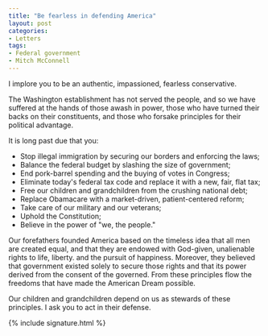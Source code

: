 ```yaml
---
title: "Be fearless in defending America"
layout: post
categories:
- Letters
tags:
- Federal government
- Mitch McConnell
---
```


I implore you to be an authentic, impassioned, fearless conservative.

The Washington establishment has not served the people, and so we have suffered at the hands of those awash in power, those who have turned their backs on their constituents, and those who forsake principles for their political advantage.

It is long past due that you:

- Stop illegal immigration by securing our borders and enforcing the laws;
- Balance the federal budget by slashing the size of government;
- End pork-barrel spending and the buying of votes in Congress;
- Eliminate today's federal tax code and replace it with a new, fair, flat tax;
- Free our children and grandchildren from the crushing national debt;
- Replace Obamacare with a market-driven, patient-centered reform;
- Take care of our military and our veterans;
- Uphold the Constitution;
- Believe in the power of "we, the people."

Our forefathers founded America based on the timeless idea that all men are created equal, and that they are endowed with God-given, unalienable rights to life, liberty. and the pursuit of happiness. Moreover, they believed that government existed solely to secure those rights and that its power derived from the consent of the governed. From these principles flow the freedoms that have made the American Dream possible.

Our children and grandchildren depend on us as stewards of these principles. I ask you to act in their defense.

{% include signature.html %}
